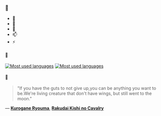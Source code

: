 ### 👋

- 🔭
- 🌱
- 💬
- 📫
- ⚡

#### 🧏

[![Most used languages](https://github-readme-stats-aynah.vercel.app/api/top-langs/?username=aynh&theme=solarized-dark&langs_count=6&layout=compact&hide_title=true)](https://github.com/anuraghazra/github-readme-stats#gh-dark-mode-only)
[![Most used languages](https://github-readme-stats-aynah.vercel.app/api/top-langs/?username=aynh&theme=solarized-light&langs_count=6&layout=compact&hide_title=true)](https://github.com/anuraghazra/github-readme-stats#gh-light-mode-only)

#### 💬

> "If you have the guts to not give up,you can be anything you want to be.We're living creature that don't have wings, but still went to the moon."

&mdash; [**Kurogane Ryouma**](https://myanimelist.net/character.php?q=Kurogane%20Ryouma&cat=character), [**Rakudai Kishi no Cavalry**](https://myanimelist.net/search/all?q=Rakudai%20Kishi%20no%20Cavalry&cat=all)

